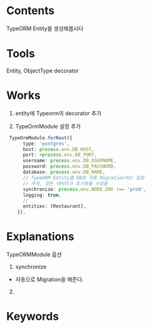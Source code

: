
# Contents

TypeORM Entity를 생성해봅시다

# Tools

Entity, ObjectType
decorator
# Works

1. entity에 Typeorm의 decorator 추가

2. TypeOrmModule 설정 추가

```ts
 TypeOrmModule.forRoot({
      type: 'postgres',
      host: process.env.DB_HOST,
      port: +process.env.DB_PORT,
      username: process.env.DB_USERNAME,
      password: process.env.DB_PASSWORD,
      database: process.env.DB_NAME,
      // TypeORM Entity를 DB로 자동 Migration하는 설정
      // 주의, 모든 데이터가 초기화될 수있음
      synchronize: process.env.NODE_ENV !== 'prod',
      logging: true,
      // 
      entities: [Restaurant],
    }),
```

# Explanations

TypeORMModule 옵션

1. synchronize
- 자동으로 Migration을 해준다.
2. 

# Keywords